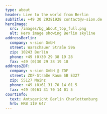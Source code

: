 ```yaml
---
type: about
header: Live to the world from Berlin
subTitle: +49 30 29381928 contact@v-sion.de
heroImage:
  src: /images/bg_about_top_full.png
  alt: Hero image showing Berlin skyline
addressBerlin:
  company: v-sion GmbH
  street: Warschauer Straße 59a
  zip: 10243 Berlin
  phone: +49 (0)30 29 38 19 28
  fax: +49 (0)30 29 38 19 18
addressZDF:
  company: v-sion GmbH @ ZDF
  street: ZDF-Straße Raum SB E327
  zip: 55127 Mainz
  phone: +49 (0)61 31 70 14 01 5
  fax: +49 (0)61 31 70 14 01 5
courtInfo:
  text: Amtsgericht Berlin Charlottenburg
  hrb: HRB 119 647
---
```

